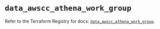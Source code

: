 # `data_awscc_athena_work_group`

Refer to the Terraform Registry for docs: [`data_awscc_athena_work_group`](https://registry.terraform.io/providers/hashicorp/awscc/0.70.0/docs/data-sources/athena_work_group).
